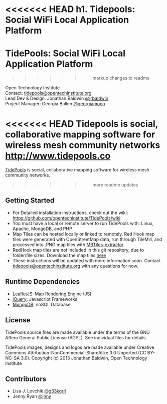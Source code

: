 <<<<<<< HEAD
h1. Tidepools: Social WiFi Local Application Platform
=======
TidePools: Social WiFi Local Application Platform
================
>>>>>>> markup changes to readme

Open Technology Institute <br />
Contact: <tidepools@opentechinstitute.org> <br />
Lead Dev & Design: Jonathan Baldwin [@jrbaldwin](https://github.com/jrbaldwin "@jrbaldwin") <br />
Project Manager: Georgia Bullen [@georgiamoon](https://github.com/georgiamoon "@georgiamoon") <br />

<<<<<<< HEAD
Tidepools is social, collaborative mapping software for wireless mesh community networks <http://www.tidepools.co>
=======
[TidePools](http://www.tidepools.co "Tidepools") is social, collaborative mapping software for wireless mesh community networks.
>>>>>>> more readme updates

Getting Started
---------------

* For Detailed installation instructions, check out the wiki: https://github.com/opentechinstitute/TidePools/wiki
* You must have a local or remote server to run TidePools with: Linux, Apache, MongoDB, and PHP
* Map Tiles can be hosted locally or linked to remotely. Red Hook map tiles were generated with OpenStreetMap data, run through TileMill, and processed into .PNG map tiles with [MBTiles-extractor](https://github.com/pbarry/MBTiles-extractor "MBTiles-extractor")
* RedHook map tiles are not included in this git repository, due to folder/file sizes. Download the map tiles [here](http://www.jrbaldwin.com/tidepools/redhook_maptiles.zip "here")
* These instructions will be updated with more information soon. Contact <tidepools@opentechinstitute.org> with any questions for now.

Runtime Dependencies
--------------------

* [LeafletJS](http://leafletjs.com/ "LeafletJS"): Map Rendering Engine (JS)
* [jQuery](http://jquery.com/ "jQuery"): Javascript Frameworks
* [MongoDB](http://www.mongodb.org/ "MongoDB"): noSQL Database

License
--------------------

TidePools source files are made available under the terms of the
  GNU Affero General Public License (AGPL).  See individual files for
  details.

TidePools images, designs and logos are made available under Creative Commons Attribution-NonCommercial-ShareAlike 3.0 Unported (CC BY-NC-SA 3.0). Copyright (c) 2013 Jonathan Baldwin, Open Technology Institute

Contributors
--------------------
* Lisa J. Lovchik [@g33kgrrl](https://github.com/g33kgrrl "g33kgrrl")
* Jenny Ryan [@jnny](https://github.com/jnny "@jnny")
